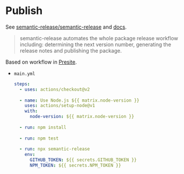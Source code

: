# Publish

See [semantic-release/semantic-release](https://github.com/semantic-release/semantic-release) and [docs](https://github.com/semantic-release/semantic-release/blob/master/docs/usage/configuration.md#repositoryurl).

> semantic-release automates the whole package release workflow including: determining the next version number, generating the release notes and publishing the package.


Based on workflow in [Presite](https://github.com/egoist/presite).

- `main.yml`
    ```yaml
    steps:
      - uses: actions/checkout@v2
      
      - name: Use Node.js ${{ matrix.node-version }}
        uses: actions/setup-node@v1
        with:
          node-version: ${{ matrix.node-version }}
          
      - run: npm install
      
      - run: npm test
      
      - run: npx semantic-release
        env:
          GITHUB_TOKEN: ${{ secrets.GITHUB_TOKEN }}
          NPM_TOKEN: ${{ secrets.NPM_TOKEN }}
    ```
